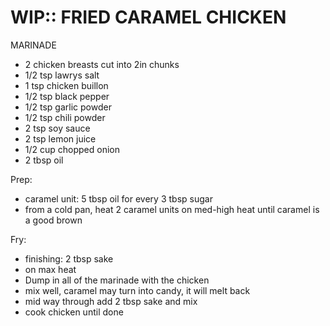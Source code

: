 WIP:: FRIED CARAMEL CHICKEN
================================================================================
MARINADE
- 2 chicken breasts cut into 2in chunks
- 1/2 tsp lawrys salt
- 1 tsp chicken buillon
- 1/2 tsp black pepper
- 1/2 tsp garlic powder
- 1/2 tsp chili powder
- 2 tsp soy sauce
- 2 tsp lemon juice
- 1/2 cup chopped onion
- 2 tbsp oil

Prep:
- caramel unit: 5 tbsp oil for every 3 tbsp sugar
- from a cold pan, heat 2 caramel units on med-high heat until caramel is a good brown

Fry:
- finishing: 2 tbsp sake
- on max heat
- Dump in all of the marinade with the chicken
- mix well, caramel may turn into candy, it will melt back
- mid way through add 2 tbsp sake and mix
- cook chicken until done
